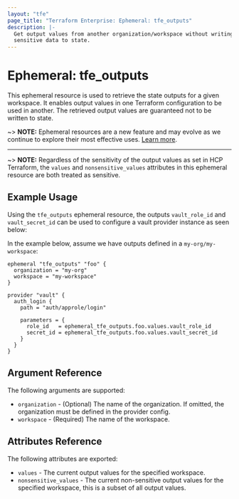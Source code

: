 ```yaml
---
layout: "tfe"
page_title: "Terraform Enterprise: Ephemeral: tfe_outputs"
description: |-
  Get output values from another organization/workspace without writing
  sensitive data to state.
---
```


# Ephemeral: tfe_outputs

This ephemeral resource is used to retrieve the state outputs for a given workspace.
It enables output values in one Terraform configuration to be used in another.
The retrieved output values are guaranteed not to be written to state.

~> **NOTE:** Ephemeral resources are a new feature and may evolve as we continue to explore their most effective uses. [Learn more](https://developer.hashicorp.com/terraform/language/v1.10.x/resources/ephemeral).

---

~> **NOTE:** Regardless of the sensitivity of the output values as set in HCP
Terraform, the `values` and `nonsensitive_values` attributes in this ephemeral
resource are both treated as sensitive.

## Example Usage

Using the `tfe_outputs` ephemeral resource, the outputs `vault_role_id` and `vault_secret_id` can be used to configure a vault provider instance as seen below:

In the example below, assume we have outputs defined in a `my-org/my-workspace`:

```hcl
ephemeral "tfe_outputs" "foo" {
  organization = "my-org"
  workspace = "my-workspace"
}

provider "vault" {
  auth_login {
    path = "auth/approle/login"

    parameters = {
      role_id   = ephemeral_tfe_outputs.foo.values.vault_role_id
      secret_id = ephemeral_tfe_outputs.foo.values.vault_secret_id
    }
  }
}
```

## Argument Reference

The following arguments are supported:

* `organization` - (Optional) The name of the organization. If omitted, the
  organization must be defined in the provider config.
* `workspace` - (Required) The name of the workspace.

## Attributes Reference

The following attributes are exported:

* `values` - The current output values for the specified workspace.
* `nonsensitive_values` - The current non-sensitive output values for the specified workspace, this is a subset of all output values.

